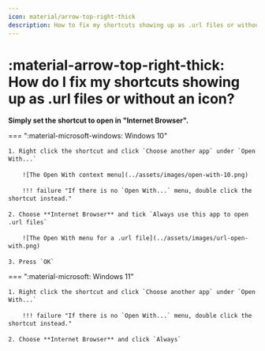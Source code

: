 ```yaml
---
icon: material/arrow-top-right-thick
description: How to fix my shortcuts showing up as .url files or without an icon?
---
```


# :material-arrow-top-right-thick: How do I fix my shortcuts showing up as .url files or without an icon?

**Simply set the shortcut to open in "Internet Browser".**

=== ":material-microsoft-windows: Windows 10"

    1. Right click the shortcut and click `Choose another app` under `Open With...`

        ![The Open With context menu](../assets/images/open-with-10.png)

        !!! failure "If there is no `Open With...` menu, double click the shortcut instead."

    2. Choose **Internet Browser** and tick `Always use this app to open .url files`
    
        ![The Open With menu for a .url file](../assets/images/url-open-with.png)

    3. Press `OK`
=== ":material-microsoft: Windows 11"

    1. Right click the shortcut and click `Choose another app` under `Open With...`

        !!! failure "If there is no `Open With...` menu, double click the shortcut instead."

    2. Choose **Internet Browser** and click `Always`
